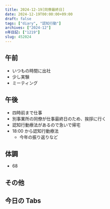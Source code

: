 ```yaml
---
title: 2024-12-19[同僚最終日]
date: 2024-12-19T00:00:00+09:00
draft: false
tags: ["diary", "認知行動"]
archives: ["2024-12"]
n年日記: ["1219"]
slug: 452024
---
```


## 午前

- いつもの時間に出社
- 少し実験
- ミーティング

## 午後

- 四時前まで仕事
- 別事業所の同僚が仕事最終日のため、挨拶に行く
- 認知行動療法があるので急いで帰宅
- 18:00 から認知行動療法
  - 今年の振り返りなど

## 体調

- 68

## その他

## 今日の Tabs
